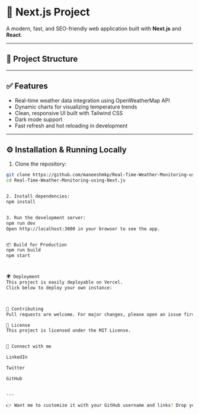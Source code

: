 # 🚀 Next.js Project

A modern, fast, and SEO-friendly web application built with **Next.js** and **React**.

---

## 📂 Project Structure


---

## ✅ Features
- Real-time weather data integration using OpenWeatherMap API  
- Dynamic charts for visualizing temperature trends  
- Clean, responsive UI built with Tailwind CSS  
- Dark mode support  
- Fast refresh and hot reloading in development  

---

## ⚙️ Installation & Running Locally
1. Clone the repository:
```bash
git clone https://github.com/maneeshmkp/Real-Time-Weather-Monitoring-using-Next.js.git
cd Real-Time-Weather-Monitoring-using-Next.js


2. Install dependencies:
npm install


3. Run the development server:
npm run dev
Open http://localhost:3000 in your browser to see the app.


📦 Build for Production
npm run build
npm start 



🌍 Deployment
This project is easily deployable on Vercel.
Click below to deploy your own instance:



🤝 Contributing
Pull requests are welcome. For major changes, please open an issue first to discuss what you would like to change.

📜 License
This project is licensed under the MIT License.


🔗 Connect with me

LinkedIn 

Twitter

GitHub


---

👉 Want me to customize it with your GitHub username and links? Drop your GitHub and LinkedIn links and I’ll make it ready-to-use for you! 😎
